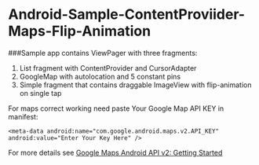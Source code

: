 Android-Sample-ContentProviider-Maps-Flip-Animation
===================================================
###Sample app contains ViewPager with three fragments:
1. List fragment with ContentProvider and CursorAdapter
2. GoogleMap with autolocation and 5 constant pins
3. Simple fragment that contains draggable ImageView with flip-animation on single tap

For maps correct working need paste Your Google Map API KEY in manifest:

`
<meta-data
            android:name="com.google.android.maps.v2.API_KEY"
            android:value="Enter Your Key Here" />
            `
            
For more details see [ Google Maps Android API v2: Getting Started](https://developers.google.com/maps/documentation/android/start)
            

